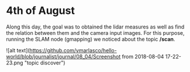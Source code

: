 # 4th of August

Along this day, the goal was to obtained the lidar measures as well as find the relation between them and the camera input images. For this purpose, running the SLAM node (gmapping) we noticed about the topic **/scan**.

![alt text](https://github.com/vmarlasco/hello-world/blob/journalist/journal/08_04/Screenshot from 2018-08-04 17-22-23.png
 "topic discover")
